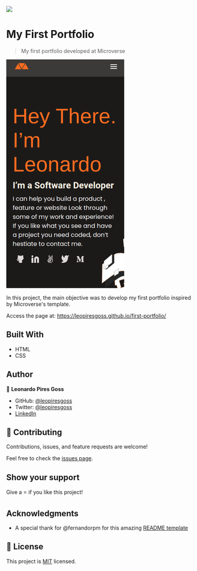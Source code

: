 ![](https://img.shields.io/badge/Microverse-blueviolet)

# My First Portfolio

> My first portfolio developed at Microverse

![screenshot](./images/app_screenshot.png)

In this project, the main objective was to develop my first portfolio inspired by Microverse's template.

Access the page at: https://leopiresgoss.github.io/first-portfolio/

## Built With

- HTML
- CSS

## Author

👤 **Leonardo Pires Goss**

- GitHub: [@leopiresgoss](https://github.com/leopiresgoss)
- Twitter: [@leopiresgoss](https://twitter.com/leonardopgoss)
- [LinkedIn](https://www.linkedin.com/in/leonardogoss/)

## 🤝 Contributing

Contributions, issues, and feature requests are welcome!

Feel free to check the [issues page](../../issues/).

## Show your support

Give a ⭐️ if you like this project!

## Acknowledgments

- A special thank for @fernandorpm for this amazing [README template](https://github.com/microverseinc/readme-template)

## 📝 License

This project is [MIT](./MIT.md) licensed.
